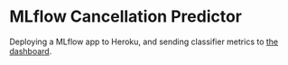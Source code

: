 # MLflow Cancellation Predictor

Deploying a MLflow app to Heroku, and sending classifier metrics to [the dashboard](https://garp-mlflow-demo.herokuapp.com/).
